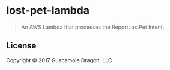 # lost-pet-lambda
> An AWS Lambda that processes the ReportLostPet Intent. 

## License

Copyright © 2017 Guacamole Dragon, LLC
